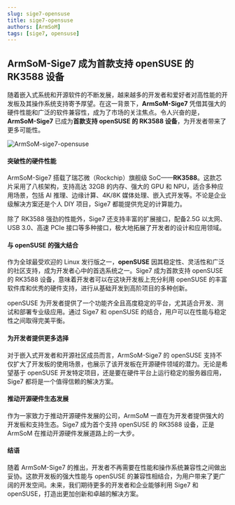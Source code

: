 ```yaml
---
slug: sige7-opensuse
title: sige7-opensuse
authors: [ArmSoM]
tags: [sige7, opensuse]
---
```


## ArmSoM-Sige7 成为首款支持 openSUSE 的 RK3588 设备

随着嵌入式系统和开源软件的不断发展，越来越多的开发者和爱好者对高性能的开发板及其操作系统支持寄予厚望。在这一背景下，**ArmSoM-Sige7** 凭借其强大的硬件性能和广泛的软件兼容性，成为了市场的关注焦点。令人兴奋的是，**ArmSoM-Sige7** 已成为**首款支持 openSUSE 的 RK3588 设备**，为开发者带来了更多可能性。

![ArmSoM-sige7-opensuse](/img/blog/sige7/sige7-opensuse.jpg)


#### **突破性的硬件性能**
ArmSoM-Sige7 搭载了瑞芯微（Rockchip）旗舰级 SoC——**RK3588**。这款芯片采用了八核架构，支持高达 32GB 的内存、强大的 GPU 和 NPU，适合多种应用场景，包括 AI 推理、边缘计算、4K/8K 媒体处理、嵌入式开发等。不论是企业级解决方案还是个人 DIY 项目，Sige7 都能提供充足的计算能力。

除了 RK3588 强劲的性能外，Sige7 还支持丰富的扩展接口，配备2.5G 以太网、USB 3.0、高速 PCIe 接口等多种接口，极大地拓展了开发者的设计和应用领域。

#### **与 openSUSE 的强大结合**
作为全球最受欢迎的 Linux 发行版之一，**openSUSE** 因其稳定性、灵活性和广泛的社区支持，成为开发者心中的首选系统之一。Sige7 成为首款支持 openSUSE 的 RK3588 设备，意味着开发者可以在这块开发板上充分利用 openSUSE 的丰富软件库和优秀的硬件支持，进行从基础开发到高阶项目的多种创新。

openSUSE 为开发者提供了一个功能齐全且高度稳定的平台，尤其适合开发、测试和部署专业级应用。通过 Sige7 和 openSUSE 的结合，用户可以在性能与稳定性之间取得完美平衡。

#### **为开发者提供更多选择**
对于嵌入式开发者和开源社区成员而言，ArmSoM-Sige7 的 openSUSE 支持不仅扩大了开发板的使用场景，也展示了该开发板在开源硬件领域的潜力。无论是希望基于 openSUSE 开发特定项目，还是要在硬件平台上运行稳定的服务器应用，Sige7 都将是一个值得信赖的解决方案。

#### **推动开源硬件生态发展**
作为一家致力于推动开源硬件发展的公司，ArmSoM 一直在为开发者提供强大的开发板和支持生态。Sige7 成为首个支持 openSUSE 的 RK3588 设备，正是 ArmSoM 在推动开源硬件发展道路上的一大步。

#### **结语**
随着 ArmSoM-Sige7 的推出，开发者不再需要在性能和操作系统兼容性之间做出妥协。这款开发板的强大性能与 openSUSE 的兼容性相结合，为用户带来了更广阔的开发空间。未来，我们期待更多的开发者和企业能够利用 Sige7 和 openSUSE，打造出更加创新和卓越的解决方案。
